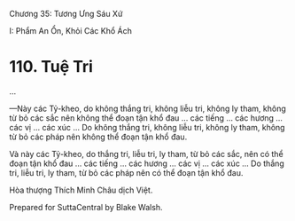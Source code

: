  

Chương 35: Tương Ưng Sáu Xứ

I: Phẩm An Ổn, Khỏi Các Khổ Ách

# 110\. Tuệ Tri

…

—Này các Tỷ-kheo, do không thắng tri, không liễu tri, không ly tham, không từ bỏ các sắc nên không thể đoạn tận khổ đau … các tiếng … các hương … các vị … các xúc … Do không thắng tri, không liễu tri, không ly tham, không từ bỏ các pháp nên không thể đoạn tận khổ đau.

Và này các Tỷ-kheo, do thắng tri, liễu tri, ly tham, từ bỏ các sắc, nên có thể đoạn tận khổ đau … các tiếng … các hương … các vị … các xúc … Do thắng tri, liễu tri, ly tham, từ bỏ các pháp nên có thể đoạn tận khổ đau.

Hòa thượng Thích Minh Châu dịch Việt.

Prepared for SuttaCentral by Blake Walsh.